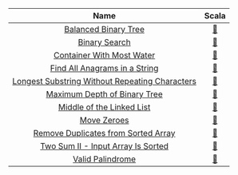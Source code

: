 |                                                              Name                                                              |                                                                               Scala                                                                                |
|:------------------------------------------------------------------------------------------------------------------------------:|:------------------------------------------------------------------------------------------------------------------------------------------------------------------:|
|                           [Balanced Binary Tree](https://leetcode.com/problems/balanced-binary-tree)                           |              [:arrows_counterclockwise:](https://github.com/leowajda/eureka-scala/blob/master/src/main/scala/tree/recursive/BalancedBinaryTree.scala)              |
|                                  [Binary Search](https://leetcode.com/problems/binary-search)                                  |                [:arrows_counterclockwise:](https://github.com/leowajda/eureka-scala/blob/master/src/main/scala/array/recursive/BinarySearch.scala)                 |
|                      [Container With Most Water](https://leetcode.com/problems/container-with-most-water)                      |           [:arrows_counterclockwise:](https://github.com/leowajda/eureka-scala/blob/master/src/main/scala/array/recursive/ContainerWithMostWater.scala)            |
|                  [Find All Anagrams in a String](https://leetcode.com/problems/find-all-anagrams-in-a-string)                  |          [:arrows_counterclockwise:](https://github.com/leowajda/eureka-scala/blob/master/src/main/scala/string/recursive/FindAllAnagramsInAString.scala)          |
| [Longest Substring Without Repeating Characters](https://leetcode.com/problems/longest-substring-without-repeating-characters) | [:arrows_counterclockwise:](https://github.com/leowajda/eureka-scala/blob/master/src/main/scala/string/recursive/LongestSubstringWithoutRepeatingCharacters.scala) |
|                   [Maximum Depth of Binary Tree](https://leetcode.com/problems/maximum-depth-of-binary-tree)                   |           [:arrows_counterclockwise:](https://github.com/leowajda/eureka-scala/blob/master/src/main/scala/tree/recursive/MaximumDepthOfBinaryTree.scala)           |
|                      [Middle of the Linked List](https://leetcode.com/problems/middle-of-the-linked-list)                      |         [:arrows_counterclockwise:](https://github.com/leowajda/eureka-scala/blob/master/src/main/scala/linked_list/recursive/MiddleOfTheLinkedList.scala)         |
|                                    [Move Zeroes](https://leetcode.com/problems/move-zeroes)                                    |                 [:arrows_counterclockwise:](https://github.com/leowajda/eureka-scala/blob/master/src/main/scala/array/recursive/MoveZeroes.scala)                  |
|            [Remove Duplicates from Sorted Array](https://leetcode.com/problems/remove-duplicates-from-sorted-array)            |       [:arrows_counterclockwise:](https://github.com/leowajda/eureka-scala/blob/master/src/main/scala/array/recursive/RemoveDuplicatesFromSortedArray.scala)       |
|             [Two Sum II - Input Array Is Sorted](https://leetcode.com/problems/two-sum-ii---input-array-is-sorted)             |          [:arrows_counterclockwise:](https://github.com/leowajda/eureka-scala/blob/master/src/main/scala/array/recursive/TwoSumInputArrayIsSorted.scala)           |
|                               [Valid Palindrome](https://leetcode.com/problems/valid-palindrome)                               |              [:arrows_counterclockwise:](https://github.com/leowajda/eureka-scala/blob/master/src/main/scala/string/recursive/ValidPalindrome.scala)               |